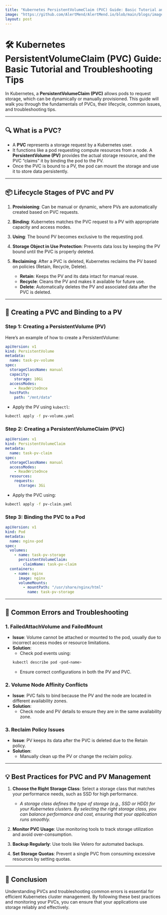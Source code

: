 ```yaml
---
title: "Kubernetes PersistentVolumeClaim (PVC) Guide: Basic Tutorial and Troubleshooting Tips"
image: "https://github.com/AlertMend/AlertMend.io/blob/main/blogs/images/pvc.png?raw=true"
layout: post
---
```

# 🛠️ **Kubernetes PersistentVolumeClaim (PVC) Guide: Basic Tutorial and Troubleshooting Tips**

In Kubernetes, a **PersistentVolumeClaim (PVC)** allows pods to request storage, which can be dynamically or manually provisioned. This guide will walk you through the fundamentals of PVCs, their lifecycle, common issues, and troubleshooting tips.

---

## 🔍 **What is a PVC?**
- A **PVC** represents a storage request by a Kubernetes user.
- It functions like a pod requesting compute resources from a node. A **PersistentVolume (PV)** provides the actual storage resource, and the PVC “claims” it by binding the pod to the PV.
- Once the PVC is bound to a PV, the pod can mount the storage and use it to store data persistently.

---

## 📦 **Lifecycle Stages of PVC and PV**
1. **Provisioning**: Can be manual or dynamic, where PVs are automatically created based on PVC requests.
2. **Binding**: Kubernetes matches the PVC request to a PV with appropriate capacity and access modes.
3. **Using**: The bound PV becomes exclusive to the requesting pod.
4. **Storage Object in Use Protection**: Prevents data loss by keeping the PV bound until the PVC is properly deleted.
5. **Reclaiming**: After a PVC is deleted, Kubernetes reclaims the PV based on policies (Retain, Recycle, Delete).

    - **Retain**: Keeps the PV and its data intact for manual reuse.
    - **Recycle**: Cleans the PV and makes it available for future use.
    - **Delete**: Automatically deletes the PV and associated data after the PVC is deleted.

---

## 📝 **Creating a PVC and Binding to a PV**

### Step 1: **Creating a PersistentVolume (PV)**
Here’s an example of how to create a PersistentVolume:

```yaml
apiVersion: v1
kind: PersistentVolume
metadata:
  name: task-pv-volume
spec:
  storageClassName: manual
  capacity:
    storage: 10Gi
  accessModes:
    - ReadWriteOnce
  hostPath:
    path: "/mnt/data"
```

- Apply the PV using `kubectl`:
```bash
kubectl apply -f pv-volume.yaml
```

### Step 2: **Creating a PersistentVolumeClaim (PVC)**
```yaml
apiVersion: v1
kind: PersistentVolumeClaim
metadata:
  name: task-pv-claim
spec:
  storageClassName: manual
  accessModes:
    - ReadWriteOnce
  resources:
    requests:
      storage: 3Gi
```
- Apply the PVC using:
```bash
kubectl apply -f pv-claim.yaml
```

### Step 3: **Binding the PVC to a Pod**
```yaml
apiVersion: v1
kind: Pod
metadata:
  name: nginx-pod
spec:
  volumes:
    - name: task-pv-storage
      persistentVolumeClaim:
        claimName: task-pv-claim
  containers:
    - name: nginx
      image: nginx
      volumeMounts:
        - mountPath: "/usr/share/nginx/html"
          name: task-pv-storage
```

---

## 🚨 **Common Errors and Troubleshooting**

### 1. **FailedAttachVolume and FailedMount**
- **Issue**: Volume cannot be attached or mounted to the pod, usually due to incorrect access modes or resource limitations.
- **Solution**: 
    - Check pod events using:
    ```bash
    kubectl describe pod <pod-name>
    ```
    - Ensure correct configurations in both the PV and PVC.

### 2. **Volume Node Affinity Conflicts**
- **Issue**: PVC fails to bind because the PV and the node are located in different availability zones.
- **Solution**:
    - Check node and PV details to ensure they are in the same availability zone.

### 3. **Reclaim Policy Issues**
- **Issue**: PV keeps its data after the PVC is deleted due to the Retain policy.
- **Solution**:
    - Manually clean up the PV or change the reclaim policy.

---

## 💡 **Best Practices for PVC and PV Management**

1. **Choose the Right Storage Class**: Select a storage class that matches your performance needs, such as SSD for high performance.

    - *A storage class defines the type of storage (e.g., SSD or HDD) for your Kubernetes clusters. By selecting the right storage class, you can balance performance and cost, ensuring that your application runs smoothly.*

2. **Monitor PVC Usage**: Use monitoring tools to track storage utilization and avoid over-consumption.
3. **Backup Regularly**: Use tools like Velero for automated backups.
4. **Set Storage Quotas**: Prevent a single PVC from consuming excessive resources by setting quotas.

---

## 🎯 **Conclusion**

Understanding PVCs and troubleshooting common errors is essential for efficient Kubernetes cluster management. By following these best practices and monitoring your PVCs, you can ensure that your applications use storage reliably and effectively.








